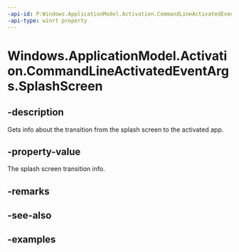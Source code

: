 ```yaml
---
-api-id: P:Windows.ApplicationModel.Activation.CommandLineActivatedEventArgs.SplashScreen
-api-type: winrt property
---
```


<!-- Property syntax.
public SplashScreen SplashScreen { get; }
-->

# Windows.ApplicationModel.Activation.CommandLineActivatedEventArgs.SplashScreen

## -description
Gets info about the transition from the splash screen to the activated app.

## -property-value
The splash screen transition info.

## -remarks

## -see-also

## -examples
